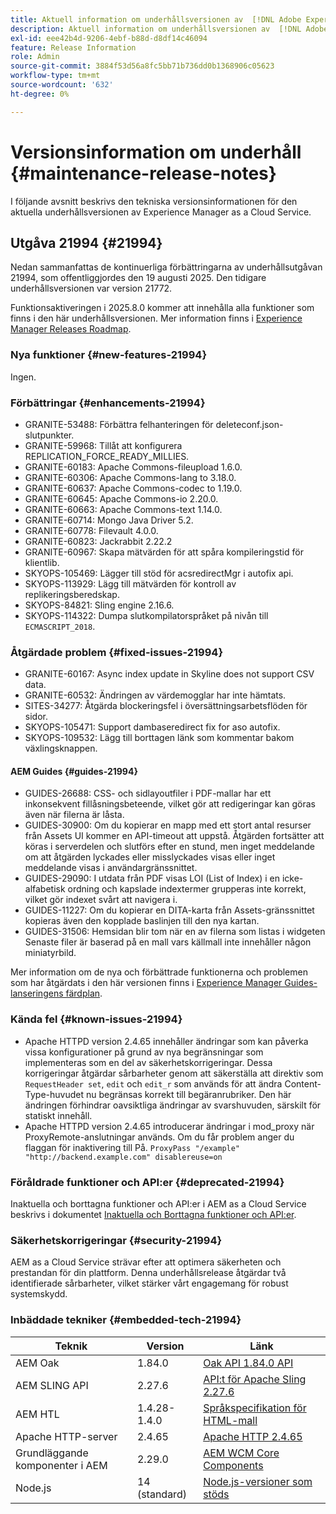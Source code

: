 ```yaml
---
title: Aktuell information om underhållsversionen av  [!DNL Adobe Experience Manager] as a Cloud Service.
description: Aktuell information om underhållsversionen av  [!DNL Adobe Experience Manager] as a Cloud Service.
exl-id: eee42b4d-9206-4ebf-b88d-d8df14c46094
feature: Release Information
role: Admin
source-git-commit: 3884f53d56a8fc5bb71b736dd0b1368906c05623
workflow-type: tm+mt
source-wordcount: '632'
ht-degree: 0%

---
```



# Versionsinformation om underhåll {#maintenance-release-notes}

I följande avsnitt beskrivs den tekniska versionsinformationen för den aktuella underhållsversionen av Experience Manager as a Cloud Service.

## Utgåva 21994 {#21994}

Nedan sammanfattas de kontinuerliga förbättringarna av underhållsutgåvan 21994, som offentliggjordes den 19 augusti 2025. Den tidigare underhållsversionen var version 21772.

Funktionsaktiveringen i 2025.8.0 kommer att innehålla alla funktioner som finns i den här underhållsversionen. Mer information finns i [Experience Manager Releases Roadmap](https://experienceleague.adobe.com/en/docs/experience-manager-release-information/aem-release-updates/update-releases-roadmap).

### Nya funktioner  {#new-features-21994}

Ingen.

### Förbättringar {#enhancements-21994}

* GRANITE-53488: Förbättra felhanteringen för deleteconf.json-slutpunkter.
* GRANITE-59968: Tillåt att konfigurera REPLICATION_FORCE_READY_MILLIES.
* GRANITE-60183: Apache Commons-fileupload 1.6.0.
* GRANITE-60306: Apache Commons-lang to 3.18.0.
* GRANITE-60637: Apache Commons-codec to 1.19.0.
* GRANITE-60645: Apache Commons-io 2.20.0.
* GRANITE-60663: Apache Commons-text 1.14.0.
* GRANITE-60714: Mongo Java Driver 5.2.
* GRANITE-60778: Filevault 4.0.0.
* GRANITE-60823: Jackrabbit 2.22.2
* GRANITE-60967: Skapa mätvärden för att spåra kompileringstid för klientlib.
* SKYOPS-105469: Lägger till stöd för acsredirectMgr i autofix api.
* SKYOPS-113929: Lägg till mätvärden för kontroll av replikeringsberedskap.
* SKYOPS-84821: Sling engine 2.16.6.
* SKYOPS-114322: Dumpa slutkompilatorspråket på nivån till `ECMASCRIPT_2018`.

### Åtgärdade problem {#fixed-issues-21994}

* GRANITE-60167: Async index update in Skyline does not support CSV data.
* GRANITE-60532: Ändringen av värdemogglar har inte hämtats.
* SITES-34277: Åtgärda blockeringsfel i översättningsarbetsflöden för sidor.
* SKYOPS-105471: Support dambaseredirect fix for aso autofix.
* SKYOPS-109532: Lägg till borttagen länk som kommentar bakom växlingsknappen.

#### AEM Guides {#guides-21994}

* GUIDES-26688: CSS- och sidlayoutfiler i PDF-mallar har ett inkonsekvent fillåsningsbeteende, vilket gör att redigeringar kan göras även när filerna är låsta.
* GUIDES-30900: Om du kopierar en mapp med ett stort antal resurser från Assets UI kommer en API-timeout att uppstå. Åtgärden fortsätter att köras i serverdelen och slutförs efter en stund, men inget meddelande om att åtgärden lyckades eller misslyckades visas eller inget meddelande visas i användargränssnittet.
* GUIDES-29090: I utdata från PDF visas LOI (List of Index) i en icke-alfabetisk ordning och kapslade indextermer grupperas inte korrekt, vilket gör indexet svårt att navigera i.
* GUIDES-11227: Om du kopierar en DITA-karta från Assets-gränssnittet kopieras även den kopplade baslinjen till den nya kartan.
* GUIDES-31506: Hemsidan blir tom när en av filerna som listas i widgeten Senaste filer är baserad på en mall vars källmall inte innehåller någon miniatyrbild.

Mer information om de nya och förbättrade funktionerna och problemen som har åtgärdats i den här versionen finns i [Experience Manager Guides-lanseringens färdplan](https://experienceleague.adobe.com/en/docs/experience-manager-guides/using/release-info/aem-guides-releases-roadmap).

### Kända fel {#known-issues-21994}

* Apache HTTPD version 2.4.65 innehåller ändringar som kan påverka vissa konfigurationer på grund av nya begränsningar som implementeras som en del av säkerhetskorrigeringar. Dessa korrigeringar åtgärdar sårbarheter genom att säkerställa att direktiv som `RequestHeader set`, `edit` och `edit_r` som används för att ändra Content-Type-huvudet nu begränsas korrekt till begäranrubriker. Den här ändringen förhindrar oavsiktliga ändringar av svarshuvuden, särskilt för statiskt innehåll.
* Apache HTTPD version 2.4.65 introducerar ändringar i mod_proxy när ProxyRemote-anslutningar används. Om du får problem anger du flaggan för inaktivering till På.
  ```ProxyPass "/example" "http://backend.example.com" disablereuse=on```

### Föråldrade funktioner och API:er {#deprecated-21994}

Inaktuella och borttagna funktioner och API:er i AEM as a Cloud Service beskrivs i dokumentet [Inaktuella och Borttagna funktioner och API:er](/help/release-notes/deprecated-removed-features.md).

### Säkerhetskorrigeringar {#security-21994}

AEM as a Cloud Service strävar efter att optimera säkerheten och prestandan för din plattform. Denna underhållsrelease åtgärdar två identifierade sårbarheter, vilket stärker vårt engagemang för robust systemskydd.

### Inbäddade tekniker {#embedded-tech-21994}

| Teknik | Version | Länk |
|---|---|---|
| AEM Oak | 1.84.0 | [Oak API 1.84.0 API](https://www.javadoc.io/doc/org.apache.jackrabbit/oak-api/1.84/index.html) |
| AEM SLING API | 2.27.6 | [API:t för Apache Sling 2.27.6 ](https://www.javadoc.io/doc/org.apache.sling/org.apache.sling.api/latest/index.html) |
| AEM HTL | 1.4.28-1.4.0 | [Språkspecifikation för HTML-mall](https://github.com/adobe/htl-spec) |
| Apache HTTP-server | 2.4.65 | [Apache HTTP 2.4.65](https://apache.googlesource.com/httpd/+/refs/tags/2.4.65/CHANGES) |
| Grundläggande komponenter i AEM | 2.29.0 | [AEM WCM Core Components](https://github.com/adobe/aem-core-wcm-components) |
| Node.js | 14 (standard) | [Node.js-versioner som stöds](https://experienceleague.adobe.com/en/docs/experience-manager-cloud-service/content/implementing/developing/developing-with-front-end-pipelines#node-versions) |
